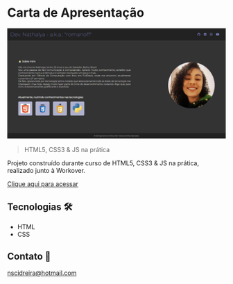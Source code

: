 # Carta de Apresentação

![preview](./.github/preview.jpeg)

> HTML5, CSS3 & JS na prática

Projeto construído durante curso de HTML5, CSS3 & JS na prática, realizado junto à Workover.

[Clique aqui para acessar](https://romanoff-97.github.io/carta-de-apresentacao/)

## Tecnologias 🛠 
- HTML
- CSS

## Contato 📧

nscidreira@hotmail.com